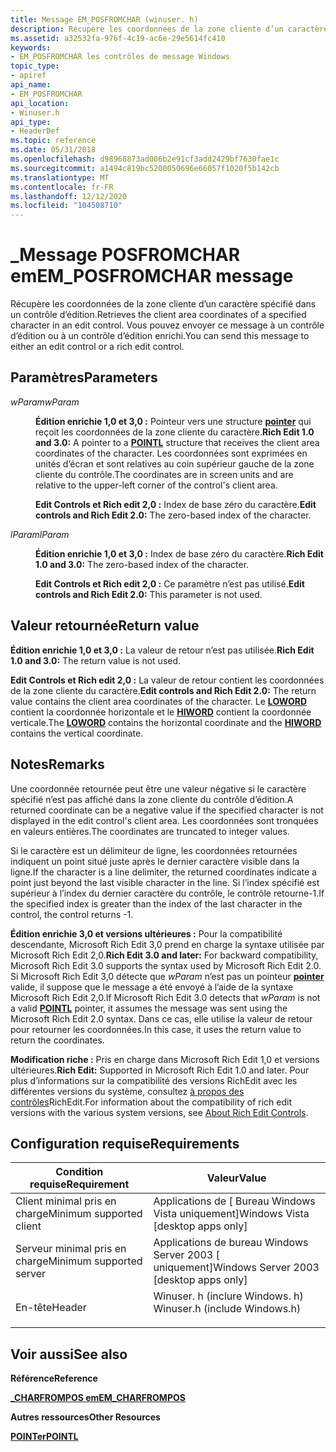 ```yaml
---
title: Message EM_POSFROMCHAR (winuser. h)
description: Récupère les coordonnées de la zone cliente d’un caractère spécifié dans un contrôle d’édition. Vous pouvez envoyer ce message à un contrôle d’édition ou à un contrôle d’édition enrichi.
ms.assetid: a32532fa-976f-4c19-ac6e-29e5614fc410
keywords:
- EM_POSFROMCHAR les contrôles de message Windows
topic_type:
- apiref
api_name:
- EM_POSFROMCHAR
api_location:
- Winuser.h
api_type:
- HeaderDef
ms.topic: reference
ms.date: 05/31/2018
ms.openlocfilehash: d98968873ad006b2e91cf3add2429bf7630fae1c
ms.sourcegitcommit: a1494c819bc5200050696e66057f1020f5b142cb
ms.translationtype: MT
ms.contentlocale: fr-FR
ms.lasthandoff: 12/12/2020
ms.locfileid: "104508710"
---
```

# <a name="em_posfromchar-message"></a><span data-ttu-id="91143-105">\_Message POSFROMCHAR em</span><span class="sxs-lookup"><span data-stu-id="91143-105">EM\_POSFROMCHAR message</span></span>

<span data-ttu-id="91143-106">Récupère les coordonnées de la zone cliente d’un caractère spécifié dans un contrôle d’édition.</span><span class="sxs-lookup"><span data-stu-id="91143-106">Retrieves the client area coordinates of a specified character in an edit control.</span></span> <span data-ttu-id="91143-107">Vous pouvez envoyer ce message à un contrôle d’édition ou à un contrôle d’édition enrichi.</span><span class="sxs-lookup"><span data-stu-id="91143-107">You can send this message to either an edit control or a rich edit control.</span></span>

## <a name="parameters"></a><span data-ttu-id="91143-108">Paramètres</span><span class="sxs-lookup"><span data-stu-id="91143-108">Parameters</span></span>

<dl> <dt>

<span data-ttu-id="91143-109">*wParam*</span><span class="sxs-lookup"><span data-stu-id="91143-109">*wParam*</span></span> 
</dt> <dd>

<span data-ttu-id="91143-110">**Édition enrichie 1,0 et 3,0 :** Pointeur vers une structure [**pointer**](/previous-versions//dd162807(v=vs.85)) qui reçoit les coordonnées de la zone cliente du caractère.</span><span class="sxs-lookup"><span data-stu-id="91143-110">**Rich Edit 1.0 and 3.0:** A pointer to a [**POINTL**](/previous-versions//dd162807(v=vs.85)) structure that receives the client area coordinates of the character.</span></span> <span data-ttu-id="91143-111">Les coordonnées sont exprimées en unités d’écran et sont relatives au coin supérieur gauche de la zone cliente du contrôle.</span><span class="sxs-lookup"><span data-stu-id="91143-111">The coordinates are in screen units and are relative to the upper-left corner of the control's client area.</span></span>

<span data-ttu-id="91143-112">**Edit Controls et Rich edit 2,0 :** Index de base zéro du caractère.</span><span class="sxs-lookup"><span data-stu-id="91143-112">**Edit controls and Rich Edit 2.0:** The zero-based index of the character.</span></span>

</dd> <dt>

<span data-ttu-id="91143-113">*lParam*</span><span class="sxs-lookup"><span data-stu-id="91143-113">*lParam*</span></span> 
</dt> <dd>

<span data-ttu-id="91143-114">**Édition enrichie 1,0 et 3,0 :** Index de base zéro du caractère.</span><span class="sxs-lookup"><span data-stu-id="91143-114">**Rich Edit 1.0 and 3.0:** The zero-based index of the character.</span></span>

<span data-ttu-id="91143-115">**Edit Controls et Rich edit 2,0 :** Ce paramètre n’est pas utilisé.</span><span class="sxs-lookup"><span data-stu-id="91143-115">**Edit controls and Rich Edit 2.0:** This parameter is not used.</span></span>

</dd> </dl>

## <a name="return-value"></a><span data-ttu-id="91143-116">Valeur retournée</span><span class="sxs-lookup"><span data-stu-id="91143-116">Return value</span></span>

<span data-ttu-id="91143-117">**Édition enrichie 1,0 et 3,0 :** La valeur de retour n’est pas utilisée.</span><span class="sxs-lookup"><span data-stu-id="91143-117">**Rich Edit 1.0 and 3.0:** The return value is not used.</span></span>

<span data-ttu-id="91143-118">**Edit Controls et Rich edit 2,0 :** La valeur de retour contient les coordonnées de la zone cliente du caractère.</span><span class="sxs-lookup"><span data-stu-id="91143-118">**Edit controls and Rich Edit 2.0:** The return value contains the client area coordinates of the character.</span></span> <span data-ttu-id="91143-119">Le [**LOWORD**](/previous-versions/windows/desktop/legacy/ms632659(v=vs.85)) contient la coordonnée horizontale et le [**HIWORD**](/previous-versions/windows/desktop/legacy/ms632657(v=vs.85)) contient la coordonnée verticale.</span><span class="sxs-lookup"><span data-stu-id="91143-119">The [**LOWORD**](/previous-versions/windows/desktop/legacy/ms632659(v=vs.85)) contains the horizontal coordinate and the [**HIWORD**](/previous-versions/windows/desktop/legacy/ms632657(v=vs.85)) contains the vertical coordinate.</span></span>

## <a name="remarks"></a><span data-ttu-id="91143-120">Notes</span><span class="sxs-lookup"><span data-stu-id="91143-120">Remarks</span></span>

<span data-ttu-id="91143-121">Une coordonnée retournée peut être une valeur négative si le caractère spécifié n’est pas affiché dans la zone cliente du contrôle d’édition.</span><span class="sxs-lookup"><span data-stu-id="91143-121">A returned coordinate can be a negative value if the specified character is not displayed in the edit control's client area.</span></span> <span data-ttu-id="91143-122">Les coordonnées sont tronquées en valeurs entières.</span><span class="sxs-lookup"><span data-stu-id="91143-122">The coordinates are truncated to integer values.</span></span>

<span data-ttu-id="91143-123">Si le caractère est un délimiteur de ligne, les coordonnées retournées indiquent un point situé juste après le dernier caractère visible dans la ligne.</span><span class="sxs-lookup"><span data-stu-id="91143-123">If the character is a line delimiter, the returned coordinates indicate a point just beyond the last visible character in the line.</span></span> <span data-ttu-id="91143-124">Si l’index spécifié est supérieur à l’index du dernier caractère du contrôle, le contrôle retourne-1.</span><span class="sxs-lookup"><span data-stu-id="91143-124">If the specified index is greater than the index of the last character in the control, the control returns -1.</span></span>

<span data-ttu-id="91143-125">**Édition enrichie 3,0 et versions ultérieures :** Pour la compatibilité descendante, Microsoft Rich Edit 3,0 prend en charge la syntaxe utilisée par Microsoft Rich Edit 2,0.</span><span class="sxs-lookup"><span data-stu-id="91143-125">**Rich Edit 3.0 and later:** For backward compatibility, Microsoft Rich Edit 3.0 supports the syntax used by Microsoft Rich Edit 2.0.</span></span> <span data-ttu-id="91143-126">Si Microsoft Rich Edit 3,0 détecte que *wParam* n’est pas un pointeur [**pointer**](/previous-versions//dd162807(v=vs.85)) valide, il suppose que le message a été envoyé à l’aide de la syntaxe Microsoft Rich Edit 2,0.</span><span class="sxs-lookup"><span data-stu-id="91143-126">If Microsoft Rich Edit 3.0 detects that *wParam* is not a valid [**POINTL**](/previous-versions//dd162807(v=vs.85)) pointer, it assumes the message was sent using the Microsoft Rich Edit 2.0 syntax.</span></span> <span data-ttu-id="91143-127">Dans ce cas, elle utilise la valeur de retour pour retourner les coordonnées.</span><span class="sxs-lookup"><span data-stu-id="91143-127">In this case, it uses the return value to return the coordinates.</span></span>

<span data-ttu-id="91143-128">**Modification riche :** Pris en charge dans Microsoft Rich Edit 1,0 et versions ultérieures.</span><span class="sxs-lookup"><span data-stu-id="91143-128">**Rich Edit:** Supported in Microsoft Rich Edit 1.0 and later.</span></span> <span data-ttu-id="91143-129">Pour plus d’informations sur la compatibilité des versions RichEdit avec les différentes versions du système, consultez [à propos des contrôles](about-rich-edit-controls.md)RichEdit.</span><span class="sxs-lookup"><span data-stu-id="91143-129">For information about the compatibility of rich edit versions with the various system versions, see [About Rich Edit Controls](about-rich-edit-controls.md).</span></span>

## <a name="requirements"></a><span data-ttu-id="91143-130">Configuration requise</span><span class="sxs-lookup"><span data-stu-id="91143-130">Requirements</span></span>



| <span data-ttu-id="91143-131">Condition requise</span><span class="sxs-lookup"><span data-stu-id="91143-131">Requirement</span></span> | <span data-ttu-id="91143-132">Valeur</span><span class="sxs-lookup"><span data-stu-id="91143-132">Value</span></span> |
|-------------------------------------|----------------------------------------------------------------------------------------------------------|
| <span data-ttu-id="91143-133">Client minimal pris en charge</span><span class="sxs-lookup"><span data-stu-id="91143-133">Minimum supported client</span></span><br/> | <span data-ttu-id="91143-134">Applications de \[ Bureau Windows Vista uniquement\]</span><span class="sxs-lookup"><span data-stu-id="91143-134">Windows Vista \[desktop apps only\]</span></span><br/>                                                           |
| <span data-ttu-id="91143-135">Serveur minimal pris en charge</span><span class="sxs-lookup"><span data-stu-id="91143-135">Minimum supported server</span></span><br/> | <span data-ttu-id="91143-136">Applications de bureau Windows Server 2003 \[ uniquement\]</span><span class="sxs-lookup"><span data-stu-id="91143-136">Windows Server 2003 \[desktop apps only\]</span></span><br/>                                                     |
| <span data-ttu-id="91143-137">En-tête</span><span class="sxs-lookup"><span data-stu-id="91143-137">Header</span></span><br/>                   | <dl> <span data-ttu-id="91143-138"><dt>Winuser. h (inclure Windows. h)</dt></span><span class="sxs-lookup"><span data-stu-id="91143-138"><dt>Winuser.h (include Windows.h)</dt></span></span> </dl> |



## <a name="see-also"></a><span data-ttu-id="91143-139">Voir aussi</span><span class="sxs-lookup"><span data-stu-id="91143-139">See also</span></span>

<dl> <dt>

<span data-ttu-id="91143-140">**Référence**</span><span class="sxs-lookup"><span data-stu-id="91143-140">**Reference**</span></span>
</dt> <dt>

[<span data-ttu-id="91143-141">**\_CHARFROMPOS em**</span><span class="sxs-lookup"><span data-stu-id="91143-141">**EM\_CHARFROMPOS**</span></span>](em-charfrompos.md)
</dt> <dt>

<span data-ttu-id="91143-142">**Autres ressources**</span><span class="sxs-lookup"><span data-stu-id="91143-142">**Other Resources**</span></span>
</dt> <dt>

<span data-ttu-id="91143-143">[**POINTer**](/previous-versions//dd162807(v=vs.85))</span><span class="sxs-lookup"><span data-stu-id="91143-143">[**POINTL**](/previous-versions//dd162807(v=vs.85))</span></span>
</dt> </dl>

 

